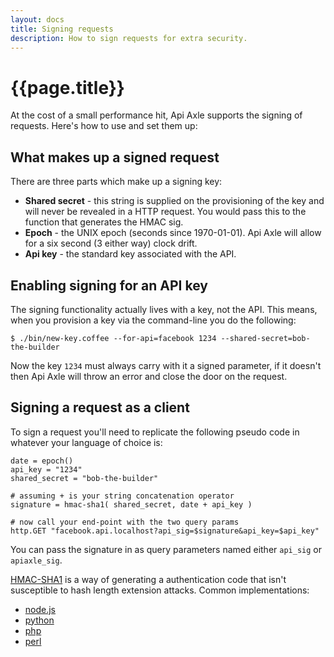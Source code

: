 ```yaml
---
layout: docs
title: Signing requests
description: How to sign requests for extra security.
---
```


# {{page.title}}

At the cost of a small performance hit, Api Axle supports the signing
of requests. Here's how to use and set them up:

## What makes up a signed request

There are three parts which make up a signing key:

* **Shared secret** - this string is supplied on the provisioning of
  the key and will never be revealed in a HTTP request. You would pass
  this to the function that generates the HMAC sig.
* **Epoch** - the UNIX epoch (seconds since 1970-01-01). Api Axle will
  allow for a six second (3 either way) clock drift.
* **Api key** - the standard key associated with the API.

## Enabling signing for an API key

The signing functionality actually lives with a key, not the API. This
means, when you provision a key via the command-line you do the
following:

    $ ./bin/new-key.coffee --for-api=facebook 1234 --shared-secret=bob-the-builder
    
Now the key `1234` must always carry with it a signed parameter, if it
doesn't then Api Axle will throw an error and close the door on the
request.

## Signing a request as a client

To sign a request you'll need to replicate the following pseudo code
in whatever your language of choice is:

    date = epoch()
    api_key = "1234"
    shared_secret = "bob-the-builder"
    
    # assuming + is your string concatenation operator
    signature = hmac-sha1( shared_secret, date + api_key )
    
    # now call your end-point with the two query params
    http.GET "facebook.api.localhost?api_sig=$signature&api_key=$api_key"

You can pass the signature in as query parameters named either
`api_sig` or `apiaxle_sig`.

[HMAC-SHA1](http://en.wikipedia.org/wiki/Hash-based_message_authentication_code)
is a way of generating a authentication code that isn't susceptible to
hash length extension attacks. Common implementations:

* [node.js](http://nodejs.org/api/crypto.html#crypto_crypto_createhmac_algorithm_key)
* [python](http://docs.python.org/library/hmac.html#module-hmac)
* [php](http://php.net/manual/en/function.hash-hmac.php)
* [perl](http://search.cpan.org/~mshelor/Digest-SHA-5.72/lib/Digest/SHA.pm)
